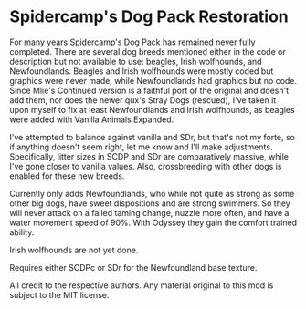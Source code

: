 # Spidercamp's Dog Pack Restoration

For many years Spidercamp's Dog Pack has remained never fully completed. There are several dog breeds mentioned either in the code or description but not available to use: beagles, Irish wolfhounds, and Newfoundlands. Beagles and Irish wolfhounds were mostly coded but graphics were never made, while Newfoundlands had graphics but no code. Since Mlie's Continued version is a faithful port of the original and doesn't add them, nor does the newer qux's Stray Dogs (rescued), I've taken it upon myself to fix at least Newfoundlands and Irish wolfhounds, as beagles were added with Vanilla Animals Expanded.
	
I've attempted to balance against vanilla and SDr, but that's not my forte, so if anything doesn't seem right, let me know and I'll make adjustments. Specifically, litter sizes in SCDP and SDr are comparatively massive, while I've gone closer to vanilla values. Also, crossbreeding with other dogs is enabled for these new breeds.
	
Currently only adds Newfoundlands, who while not quite as strong as some other big dogs, have sweet dispositions and are strong swimmers. So they will never attack on a failed taming change, nuzzle more often, and have a water movement speed of 90%. With Odyssey they gain the comfort trained ability.
	
Irish wolfhounds are not yet done.
		
Requires either SCDPc or SDr for the Newfoundland base texture.
	
All credit to the respective authors. Any material original to this mod is subject to the MIT license.
